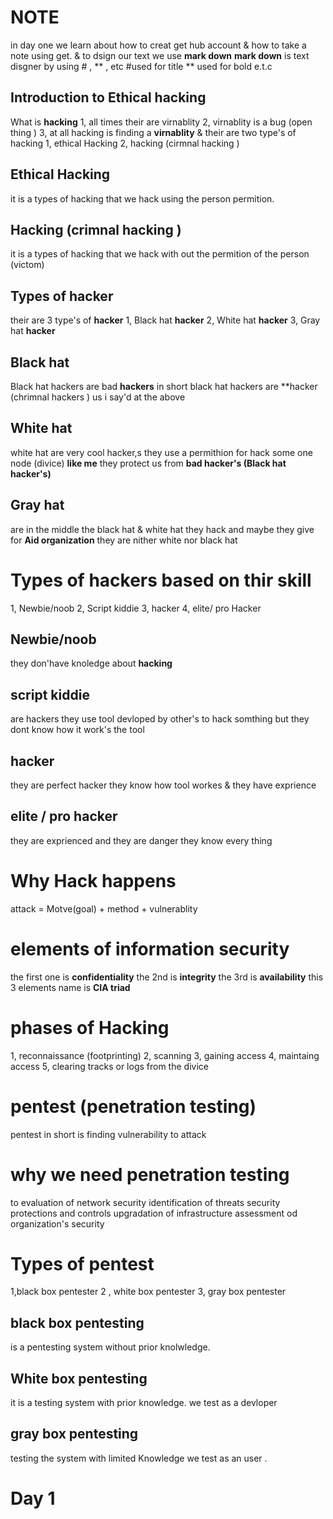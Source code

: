  # NOTE 
in day one we learn about how to creat get hub account 
& how to take a note using get. & to dsign our text we use **mark down**
**mark down** is text disgner 
by using # , ** , etc
  #used for title 
  ** used for bold  e.t.c
 ## Introduction to Ethical hacking 
 What is **hacking**
 1, all times their are virnablity
 2, virnablity is a bug (open thing )
 3, at all hacking is finding a **virnablity**
 & their are two type's of hacking 
 1, ethical Hacking 
 2, hacking (cirmnal hacking )
 ## Ethical Hacking 
 it is a types of hacking that we hack using the person permition.
 ## Hacking (crimnal hacking )
 it is a types of hacking that we hack with out the permition of the person (victom)
 ## Types of hacker 
 their are 3 type's of **hacker**
 1, Black hat **hacker**
 2, White hat **hacker**
 3, Gray hat **hacker** 
## Black hat 
Black hat hackers are bad **hackers**
in short black hat hackers are **hacker (chrimnal hackers )
us i say'd at the above
## White hat 
white hat are very cool hacker,s 
they use a permithion for hack some one node (divice) **like me**
they protect us from **bad hacker's (Black hat hacker's)**
## Gray hat 
are in the middle the black hat & white hat 
they hack and maybe they give for **Aid organization**
they are nither white nor black hat 
# Types of hackers based on thir skill 
1, Newbie/noob
2, Script kiddie
3, hacker 
4, elite/ pro Hacker
## Newbie/noob 
they don'have knoledge about **hacking**
## script kiddie 
are hackers they use tool devloped by other's to hack somthing but they dont know how it work's the tool
## hacker
they are perfect hacker they know how tool workes & they have exprience
## elite / pro hacker
they are exprienced and they are danger  they know every thing 
# Why Hack happens 
 attack = Motve(goal) + method + vulnerablity 
 # elements of information security 
 the first one is **confidentiality** 
 the 2nd is **integrity**
 the 3rd is **availability**
 this 3 elements name is **CIA triad**
# phases of Hacking
1, reconnaissance (footprinting)
2, scanning 
3, gaining access
4, maintaing access
5, clearing tracks or logs from the divice 
# pentest (penetration testing)
pentest in short is finding vulnerability to attack 
# why we need penetration testing 
 to evaluation of network security 
 identification of threats 
 security protections and controls 
 upgradation of infrastructure
 assessment od organization's security 
 # Types of pentest 
 1,black box pentester
 2 , white box pentester 
 3, gray box pentester 
 ## black box pentesting 
 is a pentesting system without prior knolwledge.  
 ## White box pentesting 
 it is a testing system with prior knowledge.
 we test as a devloper
 ## gray box pentesting 
 testing the system with limited Knowledge 
 we test as an user .  

 # Day 1  



